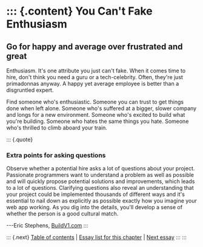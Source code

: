 ::: {.content}
You Can\'t Fake Enthusiasm
==========================

Go for happy and average over frustrated and great
--------------------------------------------------

Enthusiasm. It\'s one attribute you just can\'t fake. When it comes time
to hire, don\'t think you need a guru or a tech-celebrity. Often,
they\'re just primadonnas anyway. A happy yet average employee is better
than a disgruntled expert.

Find someone who\'s enthusiastic. Someone you can trust to get things
done when left alone. Someone who\'s suffered at a bigger, slower
company and longs for a new environment. Someone who\'s excited to build
what you\'re building. Someone who hates the same things you hate.
Someone who\'s thrilled to climb aboard your train.

::: {.quote}
### Extra points for asking questions

Observe whether a potential hire asks a lot of questions about your
project. Passionate programmers want to understand a problem as well as
possible and will quickly propose potential solutions and improvements,
which leads to a lot of questions. Clarifying questions also reveal an
understanding that your project could be implemented thousands of
different ways and it\'s essential to nail down as explicitly as
possible exactly how you imagine your web app working. As you dig into
the details, you\'ll develop a sense of whether the person is a good
cultural match.

---Eric Stephens, [BuildV1.com](http://blog.buildv1.com/)
:::

::: {.next}
[Table of contents](toc.php) \| [Essay list for this
chapter](toc.php#ch08) \| [Next essay](ch08_Wordsmiths.php)
:::
:::
